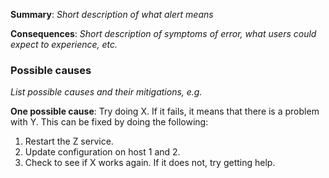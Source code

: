 **Summary**: _Short description of what alert means_

**Consequences**: _Short description of symptoms of error, what users could expect to experience, etc._

### Possible causes

_List possible causes and their mitigations, e.g._

**One possible cause**: Try doing X. If it fails, it means that there is a problem with Y. This can be fixed by doing the following:

1. Restart the Z service.
1. Update configuration on host 1 and 2.
1. Check to see if X works again. If it does not, try getting help.